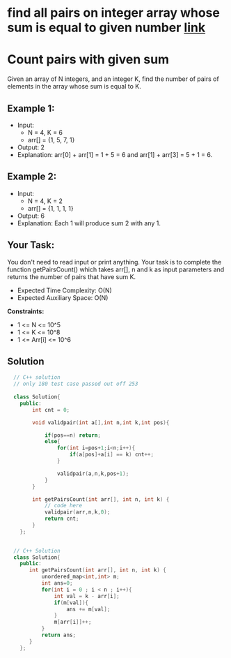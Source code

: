 # find all pairs on integer array whose sum is equal to given number [link](https://practice.geeksforgeeks.org/problems/count-pairs-with-given-sum5022/1)
# Count pairs with given sum

Given an array of N integers, and an integer K, find the number of pairs of elements in the array whose sum is equal to K.

## Example 1:

- Input:
  - N = 4, K = 6
  - arr[] = {1, 5, 7, 1}
- Output: 2
- Explanation: 
arr[0] + arr[1] = 1 + 5 = 6 
and arr[1] + arr[3] = 5 + 1 = 6.

## Example 2:

- Input:
  - N = 4, K = 2
  - arr[] = {1, 1, 1, 1}
- Output: 6
- Explanation: 
Each 1 will produce sum 2 with any 1.

## Your Task:
You don't need to read input or print anything. Your task is to complete the function getPairsCount() which takes arr[], n and k as input parameters and returns the number of pairs that have sum K.

- Expected Time Complexity: O(N)
- Expected Auxiliary Space: O(N)

**Constraints:**
- 1 <= N <= 10^5
- 1 <= K <= 10^8
- 1 <= Arr[i] <= 10^6

## Solution

```C++
  // C++ solution
  // only 180 test case passed out off 253
  
  class Solution{   
    public:
        int cnt = 0;

        void validpair(int a[],int n,int k,int pos){

            if(pos==n) return;
            else{
                for(int i=pos+1;i<n;i++){
                    if(a[pos]+a[i] == k) cnt++;
                }

                validpair(a,n,k,pos+1);
            }
        }

        int getPairsCount(int arr[], int n, int k) {
            // code here
            validpair(arr,n,k,0);
            return cnt;
        }
    };
  
```

```C++
  // C++ Solution
  class Solution{   
    public:
       int getPairsCount(int arr[], int n, int k) {
           unordered_map<int,int> m;
           int ans=0;
           for(int i = 0 ; i < n ; i++){
               int val = k - arr[i];
               if(m[val]){
                   ans += m[val];
               }
               m[arr[i]]++;
           }
           return ans;
       }
    };
```
